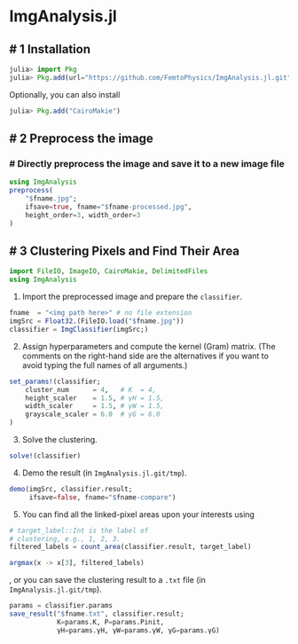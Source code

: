 # ImgAnalysis.jl

## # 1 Installation

```julia
julia> import Pkg
julia> Pkg.add(url="https://github.com/FemtoPhysics/ImgAnalysis.jl.git")
```

Optionally, you can also install

```julia
julia> Pkg.add("CairoMakie")
```

## # 2 Preprocess the image

### # Directly preprocess the image and save it to a new image file

```julia
using ImgAnalysis
preprocess(
    "$fname.jpg";
    ifsave=true, fname="$fname-processed.jpg",
    height_order=3, width_order=3
)
```

## # 3 Clustering Pixels and Find Their Area

```julia
import FileIO, ImageIO, CairoMakie, DelimitedFiles
using ImgAnalysis
```

1. Import the preprocessed image and prepare the `classifier`.
```julia
fname  = "<img path here>" # no file extension
imgSrc = Float32.(FileIO.load("$fname.jpg"))
classifier = ImgClassifier(imgSrc;)
```

2. Assign hyperparameters and compute the kernel (Gram) matrix. (The comments  on the right-hand side are the alternatives if you want to avoid typing the full names of all arguments.)
```julia
set_params!(classifier;
    cluster_num      = 4,   # K  = 4,
    height_scaler    = 1.5, # γH = 1.5,
    width_scaler     = 1.5, # γW = 1.5,
    grayscale_scaler = 6.0  # γG = 6.0
)
```

3. Solve the clustering.
```julia
solve!(classifier)
```

4. Demo the result (in `ImgAnalysis.jl.git/tmp`).
```julia
demo(imgSrc, classifier.result;
     ifsave=false, fname="$fname-compare")
```

5. You can find all the linked-pixel areas upon your interests using
```julia
# target_label::Int is the label of
# clustering, e.g., 1, 2, 3.
filtered_labels = count_area(classifier.result, target_label)

argmax(x -> x[3], filtered_labels)
```

, or you can save the clustering result to a `.txt` file  (in `ImgAnalysis.jl.git/tmp`).
```julia
params = classifier.params
save_result("$fname.txt", classifier.result;
            K=params.K, P=params.Pinit,
            γH=params.γH, γW=params.γW, γG=params.γG)
```
